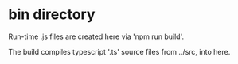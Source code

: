 # bin directory

Run-time .js files are created here via 'npm run build'.

The build compiles typescript '.ts' source files from ../src, into here.

